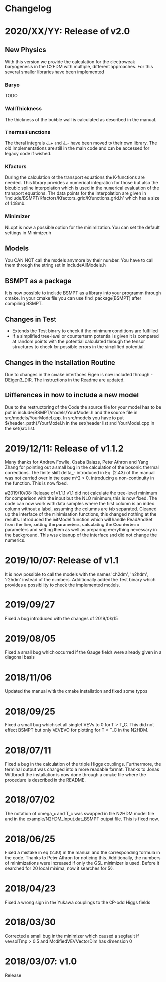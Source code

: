 # Changelog

# 2020/XX/YY: Release of v2.0

## New Physics

With this version we provide the calculation for the electroweak baryogenesis in the C2HDM with multiple, different approaches.
For this several smaller libraries have been implemented
### Baryo
TODO
### WallThickness
The thickness of the bubble wall is calculated as described in the manual.
### ThermalFunctions
The theral integrals J_+ and J_- have been moved to their own library. The old implementations are still in the main code and can be accessed for legacy code if wished. 
### Kfactors
During the calculation of the transport equations the K-functions are needed. This library provides a numerical integration for those but also the bicubic spline interpolation which is used in the numerical evaluation of the transport equations. The data points for the interpolation are given in 'include/BSMPT/Kfactors/Kfactors_grid/Kfunctions_grid.h' which has a size of 148mb.
### Minimizer
NLopt is now a possible option for the minimization. You can set the default settings in Minimizer.h 
## Models
You CAN NOT call the models anymore by their number. You have to call them through the string set in IncludeAllModels.h
	
## BSMPT as a package
It is now possible to include BSMPT as a library into your programm through cmake. In your cmake file you can use find_package(BSMPT) after compiling BSMPT.

## Changes in Test
* Extends the Test binary to check if the minimum conditions are fulfilled
* If a simplified tree-level or counterterm potential is given it is compared at random points with the potential calculated through the tensor structures to check for possible errors in the simplified potential.

## Changes in the Installation Routine
Due to changes in the cmake interfaces Eigen is now included through -DEigen3_DIR. The instructions in the Readme are updated.


## Differences in how to include a new model
Due to the restructoring of the Code the source file for your model has to be put in include/BSMPT/models/YourModel.h and the source file in src/models/YourModel.cpp. In src/models you have to put ${header_path}/YourModel.h in the set(header list and YourModel.cpp in the set(src list. 
	
    
# 2019/12/11: Release of v1.1.2
Many thanks for Andrew Fowlie, Csaba Balazs, Peter Athron and Yang Zhang for pointing out a small bug in the calculation of the bosonic thermal corrections. The finite shift delta_- introduced in Eq. (2.43) of the manual was not carried over in the case m^2 < 0, introducing a non-continuity in the function. This is now fixed.

#2019/10/08: Release of v1.1.1
v1.1 did not calculate the tree-level minimum for comparison with the input but the NLO minimum, this is now fixed.
The code can now work with data samples where the first column is an index column without a label, assuming the columns are tab separated.
Cleaned up the interface of the minimisation functions, this changed nothing at the results.
Introduced the initModel function which will handle ReadAndSet from the line, setting the parameters, calculating the Counterterm parameters and setting them as well as preparing everything necessary in the background. This was cleanup of the interface and did not change the numerics. 

# 2019/10/07: Release of v1.1
It is now possible to call the models with the names 'ch2dm', 'n2hdm', 'r2hdm' instead of the numbers. Additionally added the Test binary which provides a possibility to check the implemented models.

# 2019/09/27
Fixed a bug introduced with the changes of 2019/08/15

# 2019/08/05
Fixed a small bug which occurred if the Gauge fields were already given in a diagonal basis

# 2018/11/06
Updated the manual with the cmake installation and fixed some typos

# 2018/09/25
Fixed a small bug which set all singlet VEVs to 0 for T > T_C. This did not effect BSMPT but only VEVEVO for plotting for T > T_C in the N2HDM.
# 2018/07/11
Fixed a bug in the calculation of the triple Higgs couplings. Furthermore, the terminal output was changed into a more readable format. Thanks to Jonas Wittbrodt the installation is now done through a cmake file where the procedure is described in the README.
# 2018/07/02
The notation of omega_c and T_c was swapped in the N2HDM model file and in the example/N2HDM_Input.dat_BSMPT output file. This is fixed now.
# 2018/06/25
Fixed a mistake in eq (2.30) in the manual and the corresponding formula in the code. Thanks to Peter Athron for noticing this. Additionally, the numbers of minimizations were increased if only the GSL minimizer is used. Before it searched for 20 local minima, now it searches for 50. 
# 2018/04/23
Fixed a wrong sign in the Yukawa couplings to the CP-odd Higgs fields
# 2018/03/30
Corrected a small bug in the minimizer which caused a segfault if vevsolTmp > 0.5 and ModifiedVEVVectorDim has dimension 0
# 2018/03/07: v1.0
Release 
